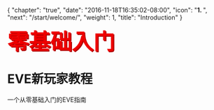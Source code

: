 {
  "chapter": "true",
  "date": "2016-11-18T16:35:02-08:00",
  "icon": "<b>1. </b>",
  "next": "/start/welcome/",
  "weight": 1,
  "title": "Introduction"
}

### <span style="color:#e00;font-weight:bold;font-size:300%;text-shadow:2px 2px #a00;line-height:100%;">零基础入门</span>

# EVE新玩家教程

一个从零基础入门的EVE指南
